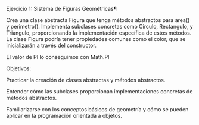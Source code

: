 Ejercicio 1: Sistema de Figuras Geométricas¶

Crea una clase abstracta Figura que tenga métodos abstractos para area() y perimetro(). Implementa subclases concretas como Circulo, Rectangulo, y Triangulo, proporcionando la implementación específica de estos métodos. La clase Figura podría tener propiedades comunes como el color, que se inicializarán a través del constructor.

El valor de PI lo conseguimos con Math.PI

Objetivos:

Practicar la creación de clases abstractas y métodos abstractos.

Entender cómo las subclases proporcionan implementaciones concretas de métodos abstractos.

Familiarizarse con los conceptos básicos de geometría y cómo se pueden aplicar en la programación orientada a objetos.
